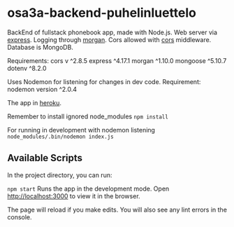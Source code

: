 # osa3a-backend-puhelinluettelo

BackEnd of fullstack phonebook app, made with Node.js.
Web server via [express](http://expressjs.com/).
Logging through [morgan](https://github.com/expressjs/morgan).
Cors allowed with [cors](https://github.com/expressjs/cors) middleware.
Database is MongoDB.

Requirements:
cors v ^2.8.5
express ^4.17.1
morgan ^1.10.0
mongoose ^5.10.7
dotenv ^8.2.0

Uses Nodemon for listening for changes in dev code.
Requirement: nodemon version ^2.0.4

The app in [heroku](https://phonebook-node-js.herokuapp.com/).

Remember to install ignored node_modules
`npm install`

For running in development with nodemon listening
`node_modules/.bin/nodemon index.js`

## Available Scripts
In the project directory, you can run:

`npm start`
Runs the app in the development mode.
Open [http://localhost:3000](http://localhost:3000) to view it in the browser.

The page will reload if you make edits.
You will also see any lint errors in the console.